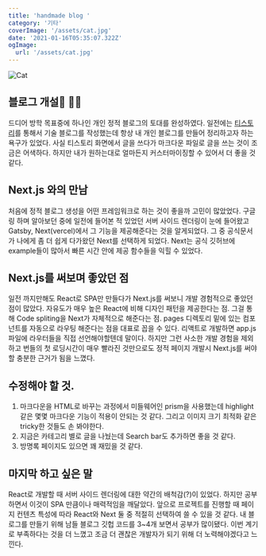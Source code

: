 ```yaml
---
title: 'handmade blog '
category: '기타'
coverImage: '/assets/cat.jpg'
date: '2021-01-16T05:35:07.322Z'
ogImage:
  url: '/assets/cat.jpg'
---
```


![Cat](cat.jpg) 

##  블로그 개설 👏🏻
 드디어 방학 목표중에 하나인 개인 정적 블로그의 토대를 완성하였다. 일전에는 [티스토리](https://2donny-world.tistory.com)를 통해서 기술 블로그를 작성했는데 항상 내 개인 블로그를 만들어 정리하고자 하는 욕구가 있었다. 사실 티스토리 화면에서 글을 쓰다가 마크다운 파일로 글을 쓰는 것이 조금은 어색하다. 하지만 내가 원하는대로 얼마든지 커스터마이징할 수 있어서 더 좋을 것 같다.   


## Next.js 와의 만남
 처음에 정적 블로그 생성을 어떤 프레임워크로 하는 것이 좋을까 고민이 많았었다. 구글링 하며 알아보던 중에 일전에 들어본 적 있었던 서버 사이드 렌더링이 눈에 들어왔고 Gatsby, Next(vercel)에서 그 기능을 제공해준다는 것을 알게되었다. 그 중 공식문서가 나에게 좀 더 쉽게 다가왔던 Next를 선택하게 되었다. Next는 공식 깃허브에 example들이 많아서 빠른 시간 안에 제공 함수들을 익힐 수 있었다.
   
## Next.js를 써보며 좋았던 점
일전 까지만해도 React로 SPA만 만들다가 Next.js를 써보니 개발 경험적으로 좋았던 점이 많았다. 자유도가 매우 높은 React에 비해 디자인 패턴을 제공한다는 점. 그걸 통해 Code spliting을 Next가 자체적으로 해준다는 점. pages 디렉토리 밑에 있는 컴포넌트를 자동으로 라우팅 해준다는 점을 대표로 꼽을 수 있다. 리액트로 개발하면 app.js 파일에 라우터들을 직접 선언해야할텐데 말이다. 하지만 그런 사소한 개발 경험을 제외하고 번들의 첫 로딩시간이 매우 빨라진 것만으로도 정적 페이지 개발시 Next.js를 써야할 충분한 근거가 됨을 느꼈다. 
   
## 수정해야 할 것.
1. 마크다운을 HTML로 바꾸는 과정에서 미들웨어인 prism을 사용했는데 highlight 같은 몇몇 마크다운 기능이 적용이 안되는 것 같다. 그리고 이미지 크기 최적화 같은 tricky한 것들도 손 봐야한다.   
2. 지금은 카테고리 별로 글을 나눴는데 Search bar도 추가하면 좋을 것 같다.   
3. 방명록 페이지도 있으면 꽤 재밌을 것 같다.
   
## 마지막 하고 싶은 말 
React로 개발할 때 서버 사이드 렌더링에 대한 약간의 배척감(?)이 있었다. 하지만 공부하면서 이것이 SPA 만큼이나 매력적임을 깨달았다. 앞으로 프로젝트를 진행할 때 페이지 컨텐츠 특성에 따라 React와 Next 둘 중 적절히 선택하여 쓸 수 있을 것 같다. 내 블로그를 만들기 위해 남들 블로그 깃헙 코드를 3~4개 보면서 공부가 많이됐다. 이번 계기로 부족하다는 것을 더 느꼈고 조금 더 괜찮은 개발자가 되기 위해 더 노력해야겠다고 느낀다.
